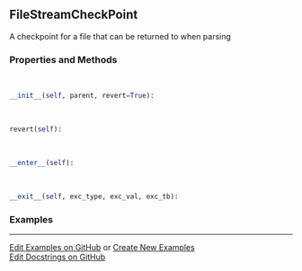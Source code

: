 ## <a id="McUtils.Parsers.FileStreamer.FileStreamCheckPoint">FileStreamCheckPoint</a>
A checkpoint for a file that can be returned to when parsing

### Properties and Methods
<a id="McUtils.Parsers.FileStreamer.FileStreamCheckPoint.__init__" class="docs-object-method">&nbsp;</a>
```python
__init__(self, parent, revert=True): 
```

<a id="McUtils.Parsers.FileStreamer.FileStreamCheckPoint.revert" class="docs-object-method">&nbsp;</a>
```python
revert(self): 
```

<a id="McUtils.Parsers.FileStreamer.FileStreamCheckPoint.__enter__" class="docs-object-method">&nbsp;</a>
```python
__enter__(self): 
```

<a id="McUtils.Parsers.FileStreamer.FileStreamCheckPoint.__exit__" class="docs-object-method">&nbsp;</a>
```python
__exit__(self, exc_type, exc_val, exc_tb): 
```

### Examples


___

[Edit Examples on GitHub](https://github.com/McCoyGroup/References/edit/gh-pages/Documentation/examples/McUtils/Parsers/FileStreamer/FileStreamCheckPoint.md) or 
[Create New Examples](https://github.com/McCoyGroup/References/new/gh-pages/?filename=Documentation/examples/McUtils/Parsers/FileStreamer/FileStreamCheckPoint.md) <br/>
[Edit Docstrings on GitHub](https://github.com/McCoyGroup/McUtils/edit/master/Parsers/FileStreamer.py?message=Update%20Docs)